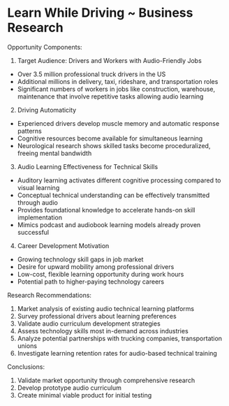 # Learn While Driving ~ Business Research
Opportunity Components:

1. Target Audience: Drivers and Workers with Audio-Friendly Jobs
- Over 3.5 million professional truck drivers in the US
- Additional millions in delivery, taxi, rideshare, and transportation roles
- Significant numbers of workers in jobs like construction, warehouse, maintenance that involve repetitive tasks allowing audio learning

2. Driving Automaticity
- Experienced drivers develop muscle memory and automatic response patterns
- Cognitive resources become available for simultaneous learning
- Neurological research shows skilled tasks become proceduralized, freeing mental bandwidth

3. Audio Learning Effectiveness for Technical Skills
- Auditory learning activates different cognitive processing compared to visual learning
- Conceptual technical understanding can be effectively transmitted through audio
- Provides foundational knowledge to accelerate hands-on skill implementation
- Mimics podcast and audiobook learning models already proven successful

4. Career Development Motivation
- Growing technology skill gaps in job market
- Desire for upward mobility among professional drivers
- Low-cost, flexible learning opportunity during work hours
- Potential path to higher-paying technology careers

Research Recommendations:
1. Market analysis of existing audio technical learning platforms
2. Survey professional drivers about learning preferences
3. Validate audio curriculum development strategies
4. Assess technology skills most in-demand across industries
5. Analyze potential partnerships with trucking companies, transportation unions
6. Investigate learning retention rates for audio-based technical training

Conclusions:
1. Validate market opportunity through comprehensive research
2. Develop prototype audio curriculum
3. Create minimal viable product for initial testing
